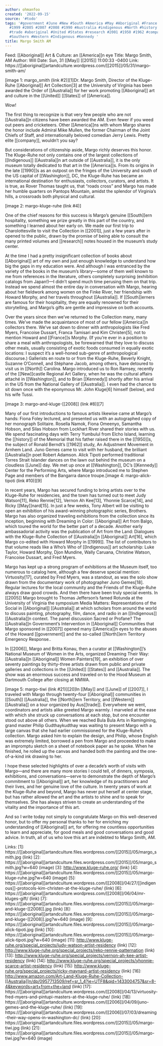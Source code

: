 ```yaml
---
author: ohmanfoo
created: '2022-09-15'
source: '#todo'
tags: '#government #June #New #South #America #May #Aboriginal #France #American #2015
  #1999 #2005 #2007 #2008 #1990 #Australia #indigenous #North #history #2006 #Washington
  #trade #aboriginal #United #States #research #2001 #1950 #1962 #company #Northern
  #Southern #Western #Indigenous #Kennedy '
title: Margo Smith AM
---
```


Feed: [[Aboriginal]] Art & Culture: an [[America]]n eye
Title: Margo Smith, AM
Author: Will
Date: Sun, 31 [[May]] [[2015]] 11:00:33 -0400
Link: https://[[aboriginal]]artandculture.wordpress.com/[[2015]]/05/31/margo-smith-am/
 
[image 1: margo_smith (link #2)][1]Dr. Margo Smith, Director of the Kluge-Ruhe 
[[Aboriginal]] Art Collection[3] at the University of Virginia has been awarded the 
Order of [[Australia]] for her work promoting [[Aboriginal]] art and culture in the 
[[United]] [[States]] of [[America]].
 
Wow!
 
The first thing to recognize is that very few people who are not [[Australia]]n 
citizens have been awarded the AM. Even fewer if you weed out peers and 
cricketeers. Other [[America]]ns with whom Margo shares the honor include Admiral 
Mike Mullen, the former Chairman of the Joint Chiefs of Staff, and 
internationally beloved comedian Jerry Lewis. Pretty elite [[company]], wouldn’t you
say?
 
But considerations of citizenship aside, Margo richly deserves this honor. The 
Kluge-Ruhe not only contains one of the largest collections of [[Indigenous]] 
[[Australia]]n art outside of [[Australia]], it is the only museum totally dedicated to 
that art in the [[America]]s. From its origins in the late [[1990]]s as an outpost on 
the fringes of the University and south of the US capital of [[Washington]], DC, the
Kluge-Ruhe has became an international destination for enthusiasts, collectors, 
curators, and artists. It is true, as Rover Thomas taught us, that “roads cross”
and Margo has made her humble quarters on Pantops Mountain, amidst the splendor 
of Virginia’s hills, a crossroads both physical and cultural.
 
[image 2: margo-kluge-ruhe (link #4)]
 
One of the chief reasons for this success is Margo’s genuine [[South]]ern 
hospitality, something we prize greatly in this part of the country, and 
something I learned about her early on. We made our first trip to 
Charolottesville to visit the Collection in [[2001]], just a few years after in 
opened to the public, drawn by the promise of being able to consult the many 
printed volumes and [[research]] notes housed in the museum’s study center.
 
At the time I had a pretty insignificant collection of books about [[Aboriginal]] 
art of my own and just enough knowledge to understand how big the gaps in my 
education were. And although I was entranced by the variety of the books in the 
museum’s library—some of them well known to me from references in the 
literature, others completely surprising (exhibition catalogs from Japan!)—I 
didn’t spend much time perusing them on that trip. Instead we spend almost the 
entire day in conversation with Margo, hearing about her fieldwork among women 
on the Finke River, her friendship with Howard Morphy, and her travels 
throughout [[Australia]]. If [[South]]erners are famous for their hospitality, they are 
equally renowned for their storytelling, and Margo’s gifts are gentle and 
impressive on both accounts.
 
Over the years since then we’ve returned to the Collection many, many times. 
We’ve made the acquaintance of most of our fellow [[America]]n collectors there. 
We’ve sat down to dinner with anthropologists like Fred Myers, Francoise 
Dussart, Franca Tamisari and Kim Christen[5], not to mention Howard and [[France]]s 
Morphy. (If you’re ever in a position to share a meal with anthropologists, be 
forewarned that they love to discuss other meals, usually consisting of exotic 
foods consumed in equally exotic locations: I suspect it’s a well-honed 
sub-genre of anthropological discourse.) Gallerists en route to or from the 
Kluge-Ruhe, Beverly Knight, Suzanne O’Connell, and Stéphane Jacob, among others,
have detoured to visit us in [[North]] Carolina. Margo introduced us to Ron Ramsey, 
recently of the [[New]]castle Regional Art Gallery, when he was the cultural affairs
attaché in [[Washington]], and to Brian [[Kennedy]] shortly after his arrival in the US 
from the National Gallery of [[Australia]]. I even had the chance to sit down once 
with the eponymous Mr. John Kluge[6] himself (below), and his wife Tussi.
 
[image 3: margo-and-kluge-[[2008]] (link #8)][7]
 
Many of our first introductions to famous artists likewise came at Margo’s 
hands: Fiona Foley lectured, and presented us with an autographed copy of her 
monograph Solitaire. Rosella Namok, Fiona Omeenyo, Samantha Hobson, and Silas 
Hobson from Lockhart River shared their stories with us. We spend fascinating 
days with Terry Yumbulul from Elcho Island, learning the [[history]] of the Memorial
that his father raised there in the [[1950]]s, the subject of Ronald Berndt’s [[1962]] 
study, An Adjustment Movement in Arnhem Land. Juno Gemes came to visit with her 
husband, the brilliant [[Australia]]n poet Robert Adamson. Alick Tipoti performed 
traditional Torres Strait Islander dances on the lawn out behind the museum on a
cloudless [[June]] day. We met up once at [[Washington]], DC’s [[Kennedy]] Center for the 
Performing Arts, where Margo introduced me to Stephen Page and members of the 
Bangarra dance troupe.[image 4: margo-alick-tipoti (link #10)][9]
 
In recent years, Margo has secured funding to bring artists over to the 
Kluge-Ruhe for residencies, and the town has turned out to meet Judy Watson[11],
Reko Rennie[12], Vernon Ah Kee[13], Yhonnie Scarce[14], and Ricky [[May]]nard[15]. 
In just a few weeks, Tony Albert will be visiting to open an exhibition of his 
award-winning photographic series, Brothers. Margo has also organized traveling 
exhibitions from the collection since its inception, beginning with Dreaming in 
Color: [[Aboriginal]] Art from Balgo, which toured the world for the better part of 
a decade. Another early ambassadorial activity was the publication of Art from 
the Land: Dialogues with the Kluge-Ruhe Collection of [[Australia]]n [[Aboriginal]] 
Art[16], which Margo co-edited with Howard Morphy in [[1999]]. The list of 
contributors to that volume reads like a Who’s Who of [[Indigenous]] art 
scholarship: Luke Taylor, Howard Morphy, Djon Mundine, Wally Caruana, Christine 
Watson, Francoise Dussart, and Fred Myers.
 
Margo has kept up a strong program of exhibitions at the Museum itself, too 
numerous to catalog here, although a few deserve special mention: 
Virtuosity[17], curated by Fred Myers, was a standout, as was the solo show 
drawn from the documentary work of photographer Juno Gemes[18]. Regular lectures
for the local community and the Friends of the Kluge-Ruhe always draw good 
crowds. And then there have been truly special events. In [[2005]] Margo brought to 
Thomas Jefferson’s famed Rotunda at the University of Virginia the symposium 
Media Matters: Representations of the Social in [[Aboriginal]] [[Australia]] at which 
scholars from around the world to discuss painting, photography, film, dance, 
and radio in an [[Indigenous]] [[Australia]]n context. The panel discussion Sacred or 
Profane? The [[Australia]]n Government’s Intervention in [[Aboriginal]] Communities that
Margo sponsored in [[2007]] opened many [[America]]n eyes to the abuses of the Howard 
[[government]] and the so-called [[North]]ern Territory Emergency Response..
 
In [[2006]], Margo and Britta Konau, then a curator at [[Washington]]’s National Museum 
of Women in the Arts, organized Dreaming Their Way: [[Australia]]n [[Aboriginal]] Women 
Painters[19], an exhibition of over seventy paintings by thirty-three artists 
drawn from public and private galleries and collections in the [[United]] [[States]] and
[[Australia]]. The show was an enormous success and traveled on to the Hood Museum 
at Dartmouth College after closing at NMWA.
 
[image 5: margo-tiwi (link #21)][20]In [[May]] and [[June]] of [[2007]], I traveled with 
Margo through twenty-four [[Aboriginal]] communities in [[South]] [[Australia]], the 
[[North]]ern Territory, and [[Western]] [[Australia]] on a tour organized by Aus[[trade]]. 
Everywhere we went, coordinators and artists alike greeted Margo warmly. I 
marveled at the ease with which she struck up conversations at each stop, but 
one encounter stood out above all others. When we reached Bula Bula Arts in 
Ramingining, grand master Philip Gudthaykudthay was waiting to present Margo 
with a large canvas that she had earlier commissioned for the Kluge-Ruhe’s 
collection. Margo asked him to explain the design, and Philip, whose English was
extremely limited, borrowed a pen from Margo and proceeded to make an impromptu 
sketch on a sheet of notebook paper as he spoke. When he finished, he rolled up 
the canvas and handed both the painting and the one-of-a-kind ink drawing to 
her.
 
I hope these selected highlights of over a decade’s worth of visits with 
Margo—and there are many more stories I could tell, of dinners, symposia, 
exhibitions, and conversations—serve to demonstrate the depth of Margo’s 
commitment to [[Aboriginal]] art, her knowledge of its practitioners and their 
lives, and her genuine love of the culture. In twenty years of work at the 
Kluge-Ruhe and beyond, Margo has never put herself at center stage, but has 
rather allowed the art and the artists to shine and to speak for themselves. She
has always striven to create an understanding of the vitality and the importance
of this art.
 
And so I write today not simply to congratulate Margo on this well-deserved 
honor, but to offer my personal thanks to her for enriching my understanding of 
[[Aboriginal]] art, for offering me countless opportunities to learn and appreciate,
for good meals and good conversations and good advice. In truth, all of us who 
love this art are indebted to Margo Smith, AM.
 
Links: 
[1]: https://[[aboriginal]]artandculture.files.wordpress.com/[[2015]]/05/margo_smith.jpg (link)
[2]: https://[[aboriginal]]artandculture.files.wordpress.com/[[2015]]/05/margo_smith.jpg?w=640 (image)
[3]: http://www.kluge-ruhe.org/ (link)
[4]: https://[[aboriginal]]artandculture.files.wordpress.com/[[2015]]/05/margo-kluge-ruhe.jpg?w=640 (image)
[5]: https://[[aboriginal]]artandculture.wordpress.com/[[2008]]/04/27/[[indigenous]]-protocols-kim-christen-at-the-kluge-ruhe/ (link)
[6]: https://[[aboriginal]]artandculture.wordpress.com/[[2008]]/06/04/mr-kluges-gift/ (link)
[7]: https://[[aboriginal]]artandculture.files.wordpress.com/[[2015]]/05/margo-and-kluge-[[2008]].jpg (link)
[8]: https://[[aboriginal]]artandculture.files.wordpress.com/[[2015]]/05/margo-and-kluge-[[2008]].jpg?w=640 (image)
[9]: https://[[aboriginal]]artandculture.files.wordpress.com/[[2015]]/05/margo-alick-tipoti.jpg (link)
[10]: https://[[aboriginal]]artandculture.files.wordpress.com/[[2015]]/05/margo-alick-tipoti.jpg?w=640 (image)
[11]: http://www.kluge-ruhe.org/special_projects/judy-watson-artist-residency (link)
[12]: http://www.kluge-ruhe.org/special_projects/reko-rennie-patternation (link)
[13]: http://www.kluge-ruhe.org/special_projects/vernon-ah-kee-artist-residency (link)
[14]: http://www.kluge-ruhe.org/special_projects/yhonnie-scarce-artist-residency (link)
[15]: http://www.kluge-ruhe.org/special_projects/ricky-maynard-artist-residency (link)
[16]: http://www.amazon.com/Art-Land-Kluge-Ruhe-Collection-[[Australia]]n/dp/0957713509/ref=sr_1_4?ie=UTF8&qid=1433004757&sr=8-4&keywords=art+from+the+land (link)
[17]: https://[[aboriginal]]artandculture.wordpress.com/[[2008]]/04/13/virtuosity-fred-myers-and-pintupi-masters-at-the-kluge-ruhe/ (link)
[18]: https://[[aboriginal]]artandculture.wordpress.com/[[2006]]/04/09/juno-gemes-and-the-kluge-ruhe/ (link)
[19]: https://[[aboriginal]]artandculture.wordpress.com/[[2006]]/07/03/dreaming-their-way-opens-in-washington-dc/ (link)
[20]: https://[[aboriginal]]artandculture.files.wordpress.com/[[2015]]/05/margo-tiwi.jpg (link)
[21]: https://[[aboriginal]]artandculture.files.wordpress.com/[[2015]]/05/margo-tiwi.jpg?w=640 (image)